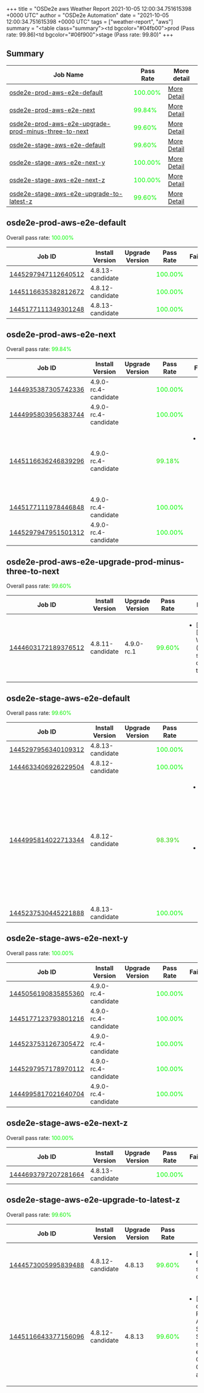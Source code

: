 +++
title = "OSDe2e aws Weather Report 2021-10-05 12:00:34.751615398 +0000 UTC"
author = "OSDe2e Automation"
date = "2021-10-05 12:00:34.751615398 +0000 UTC"
tags = ["weather-report", "aws"]
summary = "<table class=\"summary\"><tr><td bgcolor=\"#04fb00\"></td><td>prod (Pass rate: 99.86)</td></tr><tr><td bgcolor=\"#06f900\"></td><td>stage (Pass rate: 99.80)</td></tr></table>"
+++
## Summary

| Job Name | Pass Rate | More detail |
|----------|-----------|-------------|
|[osde2e-prod-aws-e2e-default](https://prow.ci.openshift.org/?job=osde2e-prod-aws-e2e-default)| <span style="color:#01fe00;">100.00%</span>|[More Detail](#osde2e-prod-aws-e2e-default)|
|[osde2e-prod-aws-e2e-next](https://prow.ci.openshift.org/?job=osde2e-prod-aws-e2e-next)| <span style="color:#05fa00;">99.84%</span>|[More Detail](#osde2e-prod-aws-e2e-next)|
|[osde2e-prod-aws-e2e-upgrade-prod-minus-three-to-next](https://prow.ci.openshift.org/?job=osde2e-prod-aws-e2e-upgrade-prod-minus-three-to-next)| <span style="color:#0bf400;">99.60%</span>|[More Detail](#osde2e-prod-aws-e2e-upgrade-prod-minus-three-to-next)|
|[osde2e-stage-aws-e2e-default](https://prow.ci.openshift.org/?job=osde2e-stage-aws-e2e-default)| <span style="color:#0bf400;">99.60%</span>|[More Detail](#osde2e-stage-aws-e2e-default)|
|[osde2e-stage-aws-e2e-next-y](https://prow.ci.openshift.org/?job=osde2e-stage-aws-e2e-next-y)| <span style="color:#01fe00;">100.00%</span>|[More Detail](#osde2e-stage-aws-e2e-next-y)|
|[osde2e-stage-aws-e2e-next-z](https://prow.ci.openshift.org/?job=osde2e-stage-aws-e2e-next-z)| <span style="color:#01fe00;">100.00%</span>|[More Detail](#osde2e-stage-aws-e2e-next-z)|
|[osde2e-stage-aws-e2e-upgrade-to-latest-z](https://prow.ci.openshift.org/?job=osde2e-stage-aws-e2e-upgrade-to-latest-z)| <span style="color:#0bf400;">99.60%</span>|[More Detail](#osde2e-stage-aws-e2e-upgrade-to-latest-z)|



## osde2e-prod-aws-e2e-default

Overall pass rate: <span style="color:#01fe00;">100.00%</span>

| Job ID | Install Version | Upgrade Version | Pass Rate | Failures |
|--------|-----------------|-----------------|-----------|----------|
[1445297947112640512](https://prow.ci.openshift.org/view/gs/origin-ci-test/logs/osde2e-prod-aws-e2e-default/1445297947112640512) | 4.8.13-candidate |  | <span style="color:#01fe00;">100.00%</span>|
[1445116635382812672](https://prow.ci.openshift.org/view/gs/origin-ci-test/logs/osde2e-prod-aws-e2e-default/1445116635382812672) | 4.8.12-candidate |  | <span style="color:#01fe00;">100.00%</span>|
[1445177111349301248](https://prow.ci.openshift.org/view/gs/origin-ci-test/logs/osde2e-prod-aws-e2e-default/1445177111349301248) | 4.8.13-candidate |  | <span style="color:#01fe00;">100.00%</span>|



## osde2e-prod-aws-e2e-next

Overall pass rate: <span style="color:#05fa00;">99.84%</span>

| Job ID | Install Version | Upgrade Version | Pass Rate | Failures |
|--------|-----------------|-----------------|-----------|----------|
[1444935387305742336](https://prow.ci.openshift.org/view/gs/origin-ci-test/logs/osde2e-prod-aws-e2e-next/1444935387305742336) | 4.9.0-rc.4-candidate |  | <span style="color:#01fe00;">100.00%</span>|
[1444995803956383744](https://prow.ci.openshift.org/view/gs/origin-ci-test/logs/osde2e-prod-aws-e2e-next/1444995803956383744) | 4.9.0-rc.4-candidate |  | <span style="color:#01fe00;">100.00%</span>|
[1445116636246839296](https://prow.ci.openshift.org/view/gs/origin-ci-test/logs/osde2e-prod-aws-e2e-next/1445116636246839296) | 4.9.0-rc.4-candidate |  | <span style="color:#15ea00;">99.18%</span>|<ul><li>[install] [Suite: e2e] Storage storage create PVCs</li></ul>
[1445177111978446848](https://prow.ci.openshift.org/view/gs/origin-ci-test/logs/osde2e-prod-aws-e2e-next/1445177111978446848) | 4.9.0-rc.4-candidate |  | <span style="color:#01fe00;">100.00%</span>|
[1445297947951501312](https://prow.ci.openshift.org/view/gs/origin-ci-test/logs/osde2e-prod-aws-e2e-next/1445297947951501312) | 4.9.0-rc.4-candidate |  | <span style="color:#01fe00;">100.00%</span>|



## osde2e-prod-aws-e2e-upgrade-prod-minus-three-to-next

Overall pass rate: <span style="color:#0bf400;">99.60%</span>

| Job ID | Install Version | Upgrade Version | Pass Rate | Failures |
|--------|-----------------|-----------------|-----------|----------|
[1444603172189376512](https://prow.ci.openshift.org/view/gs/origin-ci-test/logs/osde2e-prod-aws-e2e-upgrade-prod-minus-three-to-next/1444603172189376512) | 4.8.11-candidate | 4.9.0-rc.1 | <span style="color:#0bf400;">99.60%</span>|<ul><li>[upgrade] [Suite: e2e] Workload (guestbook) should get created in the cluster</li></ul>



## osde2e-stage-aws-e2e-default

Overall pass rate: <span style="color:#0bf400;">99.60%</span>

| Job ID | Install Version | Upgrade Version | Pass Rate | Failures |
|--------|-----------------|-----------------|-----------|----------|
[1445297956340109312](https://prow.ci.openshift.org/view/gs/origin-ci-test/logs/osde2e-stage-aws-e2e-default/1445297956340109312) | 4.8.13-candidate |  | <span style="color:#01fe00;">100.00%</span>|
[1444633406926229504](https://prow.ci.openshift.org/view/gs/origin-ci-test/logs/osde2e-stage-aws-e2e-default/1444633406926229504) | 4.8.12-candidate |  | <span style="color:#01fe00;">100.00%</span>|
[1444995814022713344](https://prow.ci.openshift.org/view/gs/origin-ci-test/logs/osde2e-stage-aws-e2e-default/1444995814022713344) | 4.8.12-candidate |  | <span style="color:#2ad500;">98.39%</span>|<ul><li>[install] [Suite: e2e] Storage sc-list should be able to be expanded</li><li>[install] [Suite: e2e] Storage storage create PVCs</li></ul>
[1445237530445221888](https://prow.ci.openshift.org/view/gs/origin-ci-test/logs/osde2e-stage-aws-e2e-default/1445237530445221888) | 4.8.13-candidate |  | <span style="color:#01fe00;">100.00%</span>|



## osde2e-stage-aws-e2e-next-y

Overall pass rate: <span style="color:#01fe00;">100.00%</span>

| Job ID | Install Version | Upgrade Version | Pass Rate | Failures |
|--------|-----------------|-----------------|-----------|----------|
[1445056190835855360](https://prow.ci.openshift.org/view/gs/origin-ci-test/logs/osde2e-stage-aws-e2e-next-y/1445056190835855360) | 4.9.0-rc.4-candidate |  | <span style="color:#01fe00;">100.00%</span>|
[1445177123793801216](https://prow.ci.openshift.org/view/gs/origin-ci-test/logs/osde2e-stage-aws-e2e-next-y/1445177123793801216) | 4.9.0-rc.4-candidate |  | <span style="color:#01fe00;">100.00%</span>|
[1445237531267305472](https://prow.ci.openshift.org/view/gs/origin-ci-test/logs/osde2e-stage-aws-e2e-next-y/1445237531267305472) | 4.9.0-rc.4-candidate |  | <span style="color:#01fe00;">100.00%</span>|
[1445297957178970112](https://prow.ci.openshift.org/view/gs/origin-ci-test/logs/osde2e-stage-aws-e2e-next-y/1445297957178970112) | 4.9.0-rc.4-candidate |  | <span style="color:#01fe00;">100.00%</span>|
[1444995817021640704](https://prow.ci.openshift.org/view/gs/origin-ci-test/logs/osde2e-stage-aws-e2e-next-y/1444995817021640704) | 4.9.0-rc.4-candidate |  | <span style="color:#01fe00;">100.00%</span>|



## osde2e-stage-aws-e2e-next-z

Overall pass rate: <span style="color:#01fe00;">100.00%</span>

| Job ID | Install Version | Upgrade Version | Pass Rate | Failures |
|--------|-----------------|-----------------|-----------|----------|
[1444693797207281664](https://prow.ci.openshift.org/view/gs/origin-ci-test/logs/osde2e-stage-aws-e2e-next-z/1444693797207281664) | 4.8.13-candidate |  | <span style="color:#01fe00;">100.00%</span>|



## osde2e-stage-aws-e2e-upgrade-to-latest-z

Overall pass rate: <span style="color:#0bf400;">99.60%</span>

| Job ID | Install Version | Upgrade Version | Pass Rate | Failures |
|--------|-----------------|-----------------|-----------|----------|
[1444573005995839488](https://prow.ci.openshift.org/view/gs/origin-ci-test/logs/osde2e-stage-aws-e2e-upgrade-to-latest-z/1444573005995839488) | 4.8.12-candidate | 4.8.13 | <span style="color:#0bf400;">99.60%</span>|<ul><li>[upgrade] [Suite: e2e] ImageStreams should exist in the cluster</li></ul>
[1445116643377156096](https://prow.ci.openshift.org/view/gs/origin-ci-test/logs/osde2e-stage-aws-e2e-upgrade-to-latest-z/1445116643377156096) | 4.8.12-candidate | 4.8.13 | <span style="color:#0bf400;">99.60%</span>|<ul><li>[upgrade] [Suite: operators] [OSD] RBAC Dedicated Admins SubjectPermission SubjectPermission should have the expected ClusterRoles, ClusterRoleBindings and RoleBindinsg</li></ul>




